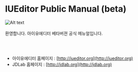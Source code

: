 # IUEditor Public Manual (beta)
![Alt text](/img/mail-beta.png)<br /><br />
환영합니다. 아이유에디터 베타버젼 공식 메뉴얼입니다.

<br /><br />

* 아이유에디터 홈페이지 : [http://iueditor.org](http://iueditor.org)
* JDLab 홈페이지 : [http://jdlab.org](http://jdlab.org)
